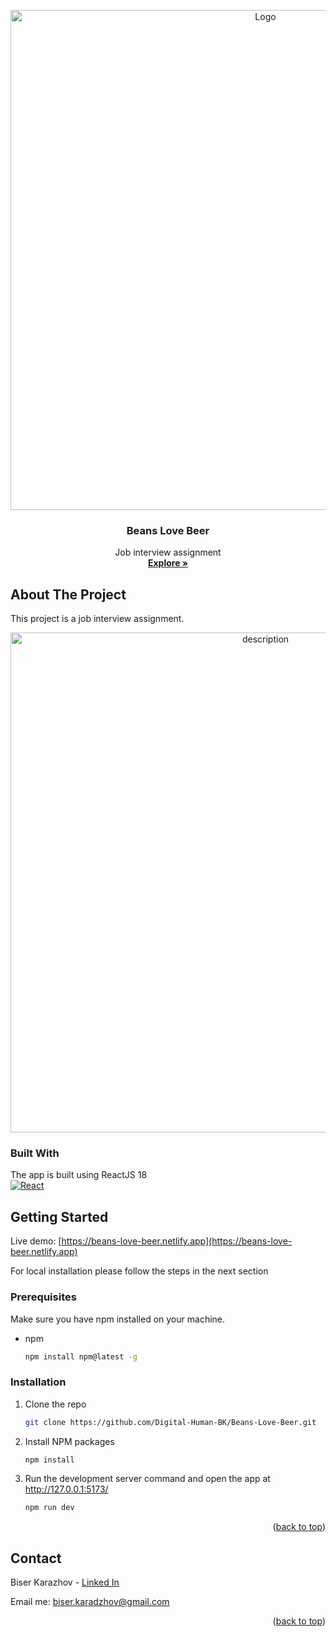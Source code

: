 <a name="readme-top"></a>
<div align="center">
  <a href="https://beans-love-beer.netlify.app">
    <img src="https://res.cloudinary.com/dio4dx3uy/image/upload/v1668526421/image_y4s4gq.png" alt="Logo" width="800">
  </a>

  <h3 align="center">Beans Love Beer</h3>

  <p align="center">
    Job interview assignment
    <br />
    <a href="https://beans-love-beer.netlify.app"><strong>Explore »</strong></a>
  </p>
</div>

<!-- ABOUT -->

## About The Project

This project is a job interview assignment.
<div align="center">
    <img src="https://res.cloudinary.com/dio4dx3uy/image/upload/v1668526436/image_1_sqhhsv.png" alt="description" width="800">
</div>
<!-- BUILD -->

### Built With

The app is built using ReactJS 18  
[![React][react.js]][react-url]

<!-- GETTING STARTED -->

## Getting Started

Live demo: [https://beans-love-beer.netlify.app](https://beans-love-beer.netlify.app)

For local installation please follow the steps in the next section

<!-- PREREQUISITES -->

### Prerequisites

Make sure you have npm installed on your machine.

- npm
  ```sh
  npm install npm@latest -g
  ```

<!-- INSTALLATION -->

### Installation

1. Clone the repo
   ```sh
   git clone https://github.com/Digital-Human-BK/Beans-Love-Beer.git
   ```
2. Install NPM packages
   ```sh
   npm install
   ```

4. Run the development server command and open the app at http://127.0.0.1:5173/
   ```sh
   npm run dev
   ```

<p align="right">(<a href="#readme-top">back to top</a>)</p>

<!-- CONTACT -->

## Contact

Biser Karazhov - [Linked In](https://www.linkedin.com/in/biser-karadzhov-b03594238/)

Email me: [biser.karadzhov@gmail.com](biser.karadzhov@gmail.com)

<p align="right">(<a href="#readme-top">back to top</a>)</p>

<!-- LINKS -->

[react.js]: https://img.shields.io/badge/React-20232A?style=for-the-badge&logo=react&logoColor=61DAFB
[react-url]: https://reactjs.org/